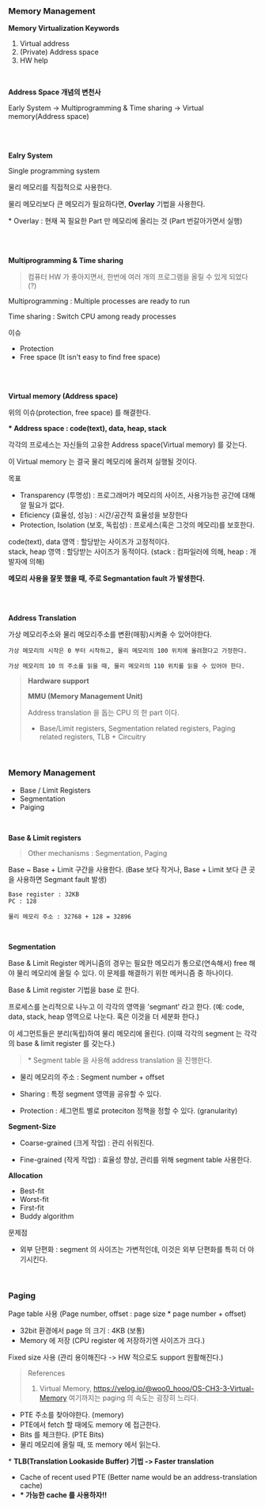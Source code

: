 ### Memory Management

**Memory Virtualization Keywords**

1. Virtual address
2. (Private) Address space
3. HW help

<br>

**Address Space 개념의 변천사**

Early System -> Multiprogramming & Time sharing -> Virtual memory(Address space)

<br><br>

**Ealry System**

Single programming system

물리 메모리를 직접적으로 사용한다.

물리 메모리보다 큰 메모리가 필요하다면, **Overlay** 기법을 사용한다.

\* Overlay : 현재 꼭 필요한 Part 만 메모리에 올리는 것 (Part 번갈아가면서 실행)

<br><br>

**Multiprogramming & Time sharing**

> 컴퓨터 HW 가 좋아지면서, 한번에 여러 개의 프로그램을 올릴 수 있게 되었다 (?)

Multiprogramming : Multiple processes are ready to run

Time sharing : Switch CPU among ready processes

이슈
- Protection
- Free space (It isn't easy to find free space)

<br><br>

**Virtual memory (Address space)**

위의 이슈(protection, free space) 를 해결한다.

**\* Address space : code(text), data, heap, stack**

각각의 프로세스는 자신들의 고유한 Address space(Virtual memory) 를 갖는다.

이 Virtual memory 는 결국 물리 메모리에 올려져 실행될 것이다.

목표
- Transparency (투명성) : 프로그래머가 메모리의 사이즈, 사용가능한 공간에 대해 알 필요가 없다.
- Eficiency (효율성, 성능) : 시간/공간적 효율성을 보장한다
- Protection, Isolation (보호, 독립성) : 프로세스(혹은 그것의 메모리)를 보호한다.

code(text), data 영역 : 할당받는 사이즈가 고정적이다.<br>
stack, heap 영역 : 할당받는 사이즈가 동적이다. (stack : 컴파일러에 의해, heap : 개발자에 의해)

**메모리 사용을 잘못 했을 때, 주로 Segmantation fault 가 발생한다.** 

<br><br>

**Address Translation**

가상 메모리주소와 물리 메모리주소를 변환(매핑)시켜줄 수 있어야한다.

```
가상 메모리의 시작은 0 부터 시작하고, 물리 메모리의 100 위치에 올려졌다고 가정한다.

가상 메모리의 10 의 주소를 읽을 때, 물리 메모리의 110 위치를 읽을 수 있어야 한다.
```

> **Hardware support**
>
> **MMU (Memory Management Unit)**
>
> Address translation 을 돕는 CPU 의 한 part 이다.
>
> - Base/Limit registers, Segmentation related registers, Paging related registers, TLB + Circuitry

<br>

### Memory Management

- Base / Limit Registers
- Segmentation
- Paiging

<br>

**Base & Limit registers**

> Other mechanisms : Segmentation, Paging

Base ~ Base + Limit 구간을 사용한다. (Base 보다 작거나, Base + Limit 보다 큰 곳을 사용하면 Segmant fault 발생)

```
Base register : 32KB
PC : 128

물리 메모리 주소 : 32768 + 128 = 32896
```

<br>

**Segmentation**

Base & Limit Register 메커니즘의 경우는 필요한 메모리가 통으로(연속해서) free 해야 물리 메모리에 올릴 수 있다. 이 문제를 해결하기 위한 메커니즘 중 하나이다.

Base & Limit register 기법을 base 로 한다.

프로세스를 논리적으로 나누고 이 각각의 영역을 'segmant' 라고 한다. (예: code, data, stack, heap 영역으로 나눈다. 혹은 이것을 더 세분화 한다.)

이 세그먼트들은 분리(독립)하여 물리 메모리에 올린다. (이때 각각의 segment 는 각각의 base & limit register 를 갖는다.)

> \* Segment table 을 사용해 address translation 을 진행한다.

- 물리 메모리의 주소 : Segment number + offset 

- Sharing : 특정 segment 영역을 공유할 수 있다.

- Protection : 세그먼트 별로 proteciton 정책을 정할 수 있다. (granularity)

**Segment-Size**

- Coarse-grained (크게 작업) : 관리 쉬워진다.

- Fine-grained (작게 작업) : 효율성 향상, 관리를 위해 segment table 사용한다.

**Allocation**

- Best-fit
- Worst-fit
- First-fit
- Buddy algorithm

문제점

- 외부 단편화 : segment 의 사이즈는 가변적인데, 이것은 외부 단편화를 특히 더  야기시킨다.

<br>

### Paging

Page table 사용 (Page number, offset : page size * page number + offset)
 - 32bit 환경에서 page 의 크기 : 4KB (보통)
 - Memory 에 저장 (CPU register 에 저장하기엔 사이즈가 크다.)

Fixed size 사용 (관리 용이해진다 -> HW 적으로도 support 원활해진다.)


> References
> 1. Virtual Memory, https://velog.io/@woo0_hooo/OS-CH3-3-Virtual-Memory
여기까지는 paging 의 속도는 굉장히 느리다.
- PTE 주소를 찾아야한다. (memory)
- PTE에서 fetch 할 때에도 memory 에 접근한다.
- Bits 를 체크한다. (PTE Bits)
- 물리 메모리에 올릴 때, 또 memory 에서 읽는다.

\* **TLB(Translation Lookaside Buffer) 기법 -> Faster translation**

- Cache of recent used PTE (Better name would be an address-translation cache)
- **\* 가능한 cache 를 사용하자!!**
